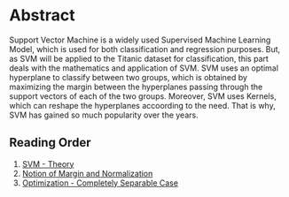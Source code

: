 # Abstract

Support Vector Machine is a widely used Supervised Machine Learning Model, which is used for both classification and regression purposes. But, as SVM will be applied to the Titanic dataset for classification, this part deals with the mathematics and application of SVM. SVM uses an optimal hyperplane to classify between two groups, which is obtained by maximizing the margin between the hyperplanes passing through the support vectors of each of the two groups. Moreover, SVM uses Kernels, which can reshape the hyperplanes accoording to the need. That is why, SVM has gained so much popularity over the years.


## Reading Order
1. [SVM - Theory](https://github.com/Adi-ds/Titanic_Kaggle/blob/main/Support%20Vector%20Machine/SVM%20-%20Theory.md)
2. [Notion of Margin and Normalization](https://github.com/Adi-ds/Titanic_Kaggle/blob/main/Support%20Vector%20Machine/Notion%20of%20Margin%20and%20Normalization.md)
3. [Optimization - Completely Separable Case](https://github.com/Adi-ds/Titanic_Kaggle/blob/main/Support%20Vector%20Machine/Optimization%20-%20Completely%20Separable%20Case%20.md)
